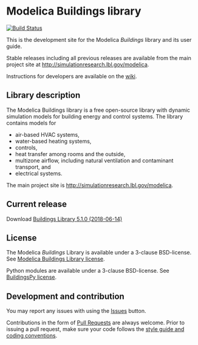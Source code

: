 # Modelica Buildings library

[![Build Status](https://travis-ci.org/lbl-srg/modelica-buildings.svg?branch=master)](https://travis-ci.org/lbl-srg/modelica-buildings)

This is the development site for the Modelica _Buildings_ library and its user guide.

Stable releases including all previous releases are available from the main project site
at http://simulationresearch.lbl.gov/modelica.

Instructions for developers are available on the [wiki](https://github.com/lbl-srg/modelica-buildings/wiki).

## Library description

The Modelica Buildings library is a free open-source library with dynamic simulation models for building energy and control systems. The library contains models for
- air-based HVAC systems,
- water-based heating systems,
- controls,
- heat transfer among rooms and the outside,
- multizone airflow, including natural ventilation and contaminant transport, and
- electrical systems.


The main project site is http://simulationresearch.lbl.gov/modelica.

## Current release

Download [Buildings Library 5.1.0 (2018-06-14)](https://github.com/lbl-srg/modelica-buildings/releases/download/v5.1.0/Buildings-v5.1.0.zip)

## License

The Modelica _Buildings_ Library is available under a 3-clause BSD-license.
See [Modelica Buildings Library license](https://htmlpreview.github.io/?https://github.com/bl-srg/modelica-buildings/Buildings/legal.html).

Python modules are available under a 3-clause BSD-license. See [BuildingsPy license](http://simulationresearch.lbl.gov/modelica/buildingspy/legal.html).

## Development and contribution
You may report any issues with using the [Issues](https://github.com/lbl-srg/modelica-buildings/issues) button.

Contributions in the form of [Pull Requests](https://github.com/lbl-srg/modelica-buildings/pulls) are always welcome.
Prior to issuing a pull request, make sure your code follows the [style guide and coding conventions](https://github.com/lbl-srg/modelica-buildings/wiki/Style-Guide).
